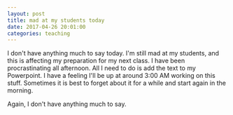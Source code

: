 ```yaml
---
layout: post
title: mad at my students today
date: 2017-04-26 20:01:00
categories: teaching
---
```


I don't have anything much to say today. I'm still mad at my students, and this is affecting my preparation for my next class. I have been procrastinating all afternoon. All I need to do is add the text to my Powerpoint. I have a feeling I'll be up at around 3:00 AM working on this stuff. Sometimes it is best to forget about it for a while and start again in the morning.

Again, I don't have anything much to say.